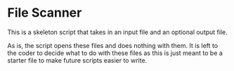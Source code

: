 File Scanner
==========

This is a skeleton script that takes in an input file and an optional output file. 

As is, the script opens these files and does nothing with them. It is left to the coder to decide what to do with these files as this is just meant to be a starter file to make future scripts easier to write.
